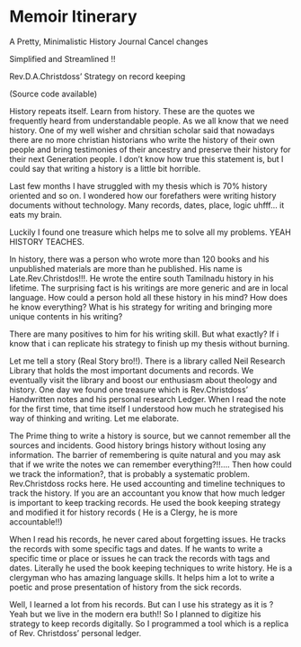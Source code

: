 # Memoir Itinerary
 A Pretty, Minimalistic  History Journal Cancel changes

Simplified and Streamlined !! 

Rev.D.A.Christdoss’ Strategy on record keeping 

(Source code available)

History repeats itself. Learn from history. These are the quotes we frequently heard from understandable people. As we all know that we need history. One of my well wisher and chrsitian scholar said that nowadays there are no more christian historians who write the history of their own people and bring testimonies of their ancestry and preserve their history for their next Generation people. I don’t know how true this statement is, but I could say that writing a history is a little bit horrible. 

Last few months I have struggled with my thesis which is 70% history oriented and so on. I wondered how our forefathers were writing history documents without technology. Many records, dates, place, logic uhfff… it eats my brain. 

Luckily I found one treasure which helps me to solve all my problems. YEAH HISTORY TEACHES.

In history, there was a person who wrote more than 120 books and his unpublished materials are more than he published. His name is Late.Rev.Christdos!!!.  He wrote the entire south Tamilnadu history in his lifetime. The surprising fact is his writings are more generic and are in local language. How could a person hold all these history in his mind? How does he know everything? What is his strategy for writing and bringing more unique contents in his writing? 

There are many positives to him for his writing skill. But what exactly? If i know that i can replicate his strategy to finish up my thesis without burning.

Let me tell a story (Real Story bro!!). There is a library called Neil Research Library that holds the most important documents and records. We eventually visit the library and boost our enthusiasm about theology and history. One day we found one treasure which is Rev.Christdoss’ Handwritten notes and his personal research Ledger. When I read the note for the first time, that time itself I understood how much he strategised his way of thinking and writing.  Let me elaborate.

The Prime thing to write a history is source, but we cannot remember all the sources and incidents. Good history brings history without losing any information. The barrier of remembering is quite natural and you may ask that if we write the notes we can remember everything?!!….  Then how could we track the information?, that is probably a systematic problem. Rev.Christdoss rocks here. He used accounting and timeline techniques to track the history. If you are an accountant you know that how much ledger is important to keep tracking records. He used the book keeping strategy and modified it for history records ( He is a Clergy, he is more accountable!!) 

When I read his records, he never cared about forgetting issues. He tracks the records with some specific tags and dates. If he wants to write a specific time or place or issues he can track the records with tags and dates. Literally he used the book keeping techniques to write history. He is a clergyman who has amazing language skills. It helps him a lot to write a poetic and prose presentation of history from the sick records. 

Well, I learned a lot from his records. But can I use his strategy as it is ? Yeah but we live in the modern era buth!! So I planned to digitize his strategy to keep records digitally. So I programmed a tool which is a replica of Rev. Christdoss’ personal ledger. 

